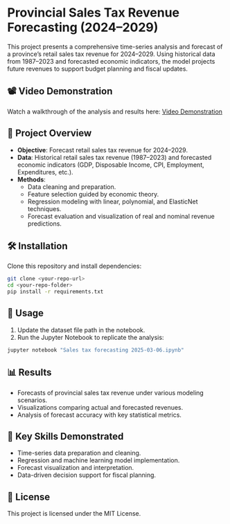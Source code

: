 
# Provincial Sales Tax Revenue Forecasting (2024–2029)

This project presents a comprehensive time-series analysis and forecast of a province’s retail sales tax revenue for 2024–2029. Using historical data from 1987–2023 and forecasted economic indicators, the model projects future revenues to support budget planning and fiscal updates.

## 📽 Video Demonstration
Watch a walkthrough of the analysis and results here: [Video Demonstration](https://youtu.be/JwryWnz6UzU)

## 📂 Project Overview
- **Objective**: Forecast retail sales tax revenue for 2024–2029.
- **Data**: Historical retail sales tax revenue (1987–2023) and forecasted economic indicators (GDP, Disposable Income, CPI, Employment, Expenditures, etc.).
- **Methods**:
  - Data cleaning and preparation.
  - Feature selection guided by economic theory.
  - Regression modeling with linear, polynomial, and ElasticNet techniques.
  - Forecast evaluation and visualization of real and nominal revenue predictions.

## 🛠 Installation
Clone this repository and install dependencies:
```bash
git clone <your-repo-url>
cd <your-repo-folder>
pip install -r requirements.txt
```

## 📑 Usage
1. Update the dataset file path in the notebook.
2. Run the Jupyter Notebook to replicate the analysis:
```bash
jupyter notebook "Sales tax forecasting 2025-03-06.ipynb"
```

## 📊 Results
- Forecasts of provincial sales tax revenue under various modeling scenarios.
- Visualizations comparing actual and forecasted revenues.
- Analysis of forecast accuracy with key statistical metrics.

## 🚀 Key Skills Demonstrated
- Time-series data preparation and cleaning.
- Regression and machine learning model implementation.
- Forecast visualization and interpretation.
- Data-driven decision support for fiscal planning.

## 📄 License
This project is licensed under the MIT License.
